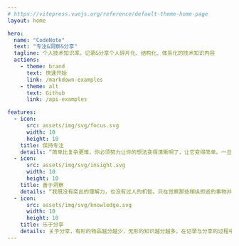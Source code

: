 ```yaml
---
# https://vitepress.vuejs.org/reference/default-theme-home-page
layout: home

hero:
  name: "CodeNote"
  text: "专注&洞察&分享"
  tagline: 个人技术知识库，记录&分享个人碎片化、结构化、体系化的技术知识内容
  actions:
    - theme: brand
      text: 快速开始
      link: /markdown-examples
    - theme: alt
      text: Github
      link: /api-examples

features:
  - icon:
      src: assets/img/svg/focus.svg
      width: 10
      height: 10
    title: 保持专注
    details: “简单比复杂更难，你必须努力让你的想法变得清晰明了，让它变得简单。一旦你做到了简单，你就能搬动大山。” -- 乔布斯
  - icon:
      src: assets/img/svg/insight.svg
      width: 10
      height: 10
    title: 善于洞察
    details: “我既没有突出的理解力，也没有过人的机智。只在觉察那些稍纵即逝的事物并对其进行精细观察的能力上，我可能在普通人之上。” -- 达尔文
  - icon:
      src: assets/img/svg/knowledge.svg
      width: 10
      height: 10
    title: 乐于分享
    details: 关于分享，有形的物品越分越少，无形的知识越分越多。在记录与分享的过程中, 梳理所学, 交流所得, 必有所获。
---
```


